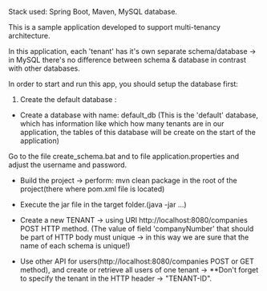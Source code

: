 Stack used: Spring Boot, Maven, MySQL database.

This is a sample application developed to support multi-tenancy architecture.

In this application, each 'tenant' has it's own separate schema/database -> in MySQL there's no difference between schema & database in contrast with other databases.

In order to start and run this app, you should setup the database first:
1. Create the default database :
 - Create a database with name: default_db
 (This is the 'default' database, which has information like which how many tenants are in our application, the tables of this database will be create on the start of the application)

Go to the file create_schema.bat and to file application.properties and adjust the username and password.

- Build the project -> perform: mvn clean package in the root of the project(there where pom.xml file is located)
- Execute the jar file in the target folder.(java -jar ...)

- Create a new TENANT -> using URI http://localhost:8080/companies POST HTTP method. (The value of field 'companyNumber' that should be part of HTTP body must unique -> in this way we are sure that
    the name of each schema is unique!)
 - Use other API for users(http://localhost:8080/companies POST or GET method), and create or retrieve all users of one tenant -> **Don't forget to specify the tenant in the
    HTTP header -> "TENANT-ID".

